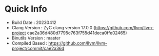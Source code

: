 # Quick Info
* Build Date : 20230412
* Clang Version : ZyC clang version 17.0.0 (https://github.com/llvm/llvm-project cae2a36d480d7795c763f755d41deca0ffe02465)
* Binutils Version : master
* Compiled Based : https://github.com/llvm/llvm-project/commit/cae2a36d

